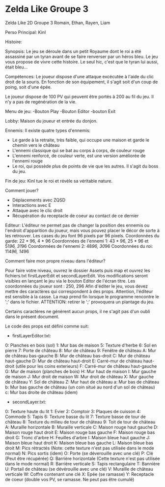 # Zelda Like Groupe 3
Zelda Like 2D Groupe 3
Romain, Ethan, Rayen, Liam

Perso Principal: Kinl

Histoire:

Synopsis: Le jeu se déroule dans un petit Royaume dont le roi a été assassiné par un tyran avant de se faire renverser par un héros bleu. Le jeu vous propose de vivre cette histoire.
Le seul hic, c'est que le tyran lui aussi, était bleu...

Compétences:
Le joueur dispose d'une attaque excécutée à l'aide du clic droit de la souris. En fonction de son équipement, il s'agit soit d'un coup de poing, soit d'une épée.

Le joueur dispose de 100 PV qui peuvent être portés à 200 au fil du jeu. Il n'y a pas de regénération de la vie.

Menu de jeu:
-Bouton Play
-Bouton Editor
-bouton Exit

Lobby:
Maison du joueur et entrée du donjon.

Ennemis:
Il existe quatre types d'ennemis: 
- Le garde à la retraite, très faible, qui occupe une maison et garde le chemin vers le château
- L'ennemi classique qui se bat au corps à corps, de couleur rouge
- L'ennemi renforcé, de couleur verte, est une version améliorée de l'ennemi rouge
- Le roi, qui possède plus de points de vie que les autres. Il s'agit du boss du jeu.


Fin de jeu:
Kinl tue le roi et révèle sa véritable nature.

Comment jouer?

- Déplacements avec ZQSD
- Interactions avec E
- Attaque avec le clic droit
- Récupération du receptacle de coeur au contact de ce dernier

Editeur:
L'éditeur ne permet pas de changer la position des ennemis ou l'endroit d'apparition du joueur, mais vous pouvez placer le décor de sorte à les retrouver.
Les cases du jeu font 96 pixels par 96 pixels.
Coordonnées du garde: 22 * 96, 4 * 96
Coordonnées de l'ennemi 1: 43 * 96, 25 * 96 et 51*96, 31*96
Coordonnées de l'ennemi 2: 48*96, 30*96
Coordonnées du roi: 114*96, 14*96

Comment faire mon propre niveau dans l'éditeur?

Pour faire votre niveau, ouvrez le dossier Assets puis map et ouvrez les fichiers.txt firstLayerEdit et secondLayerEdit.
Vos modifications seront visibles en lançant le jeu via le bouton Editor de l'écran titre.
Les coordonnées du joueur sont : 250, 296
Afin d'éditer le jeu, vous devez mettre des caractères qui correspondent à des props. Attention, l'éditeur est sensible à la casse.
La map prend fin lorsque le programme rencontre le ';' dans le fichier.
ATTENTION: retirer le ';' provoquera un plantage du jeu.

Certains caractères ne génèrent aucun props, il ne s'agit pas d'un oubli dans le présent document.

Le code des props est défini comme suit:

- firstLayerEditor.txt:

0: Planches en bois (sol)
1: Mur bas de maison
5: Texture d'herbe
6: Sol en pierre
7: Porte de château
8: Mur de château
9: Fenêtre de château
A: Mur de château bas-gauche
B: Mur de château bas-droit
C: Mur de château haut-gauche
D: Mur de château haut-droit
E: Carré-mur de château haut-droit (utile pour les coins exterieurs)
F: Carré-mur de château haut-gauche
G: Mur de maison (planches de bois)
H: Mur haut de maison
I: Mur gauche de maison
J: Mur droit de maison
W: Mur droit de château
X: Mur gauche de château
Y: Sol de château
Z: Mur haut de château
a: Mur bas de château
b: Mur bas gauche de château (un coin situé au nord d'un sol de château)
c: Mur bas droite de château (idem)

- secondLayer.txt:

0: Texture haute du lit
1: Evier
2: Comptoir
3: Plaques de cuisson
4: Commode
5: Tapis
6: Texture basse du lit
7: Texture basse de tour de château
8: Texture du milieu de tour de château
9: Toit de tour de château
A: Muraille horizontale
B: Muraille verticale
C: Maison rouge haut gauche
D: Maison rouge haut droit
E: Maison rouge bas gauche
F: Maison rouge bas droit
G: Tronc d'arbre
H: Feuilles d'arbre
I: Maison bleue haut gauche
J: Maison bleue haut droit
K: Maison bleue bas gauche
L: Maison bleue bas droit
M: Pics rétractés (Note: cette texture n'est pas utilisée dans le mode normal)
N: Pics sortis (idem)
O: Porte (se déverouille avec une clé)
P: Clé (Peut être récupérée)
Q: Barrière horizontale (Cette texture n'est pas utilisée dans le mode normal)
R: Barrière verticale
S: Tapis rectangulaire
T: Bannière
U: Portail de château (se dévérouille avec une clé)
V: Muraille de château verticale
W: Coffre contenant une clé
X: Epée (se ramasse)
Y: Receptacle de coeur (double vos PV, se ramasse. Ne peut pas être cumulé)
